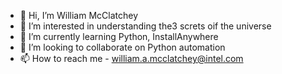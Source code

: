 - 👋 Hi, I’m William McClatchey
- 👀 I’m interested in understanding the3 screts oif  the universe
- 🌱 I’m currently learning Python, InstallAnywhere
- 💞️ I’m looking to collaborate on Python automation
- 📫 How to reach me - william.a.mcclatchey@intel.com

<!---
wmcclatchey/wmcclatchey is a ✨ special ✨ repository because its `README.md` (this file) appears on your GitHub profile.
You can click the Preview link to take a look at your changes.
--->
